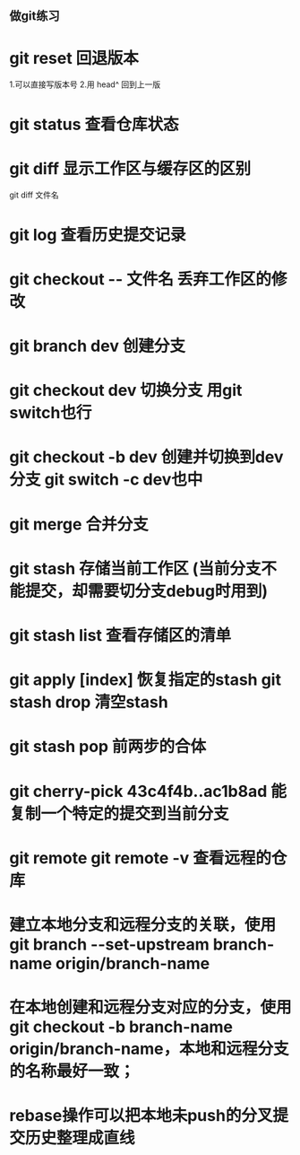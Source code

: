 ## 做git练习

# git reset 回退版本
1.可以直接写版本号
2.用 head^ 回到上一版

# git status 查看仓库状态
# git diff 显示工作区与缓存区的区别
git diff 文件名

# git log 查看历史提交记录

# git checkout -- 文件名 丢弃工作区的修改

# git branch dev   创建分支
# git checkout dev   切换分支 用git switch也行

# git checkout -b dev  创建并切换到dev分支  git switch -c dev也中
# git merge <name> 合并分支

# git stash 存储当前工作区 (当前分支不能提交，却需要切分支debug时用到)
# git stash list 查看存储区的清单
# git apply [index] 恢复指定的stash      git stash drop 清空stash
# git stash pop 前两步的合体
# git cherry-pick  43c4f4b..ac1b8ad   能复制一个特定的提交到当前分支
# git remote    git remote -v 查看远程的仓库
# 建立本地分支和远程分支的关联，使用git branch --set-upstream branch-name origin/branch-name
# 在本地创建和远程分支对应的分支，使用git checkout -b branch-name origin/branch-name，本地和远程分支的名称最好一致；
# rebase操作可以把本地未push的分叉提交历史整理成直线
